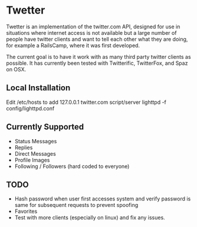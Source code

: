 # Twetter

Twetter is an implementation of the twitter.com API, designed for use in situations where internet access is not available but a large number of people have twitter clients and want to tell each other what they are doing, for example a RailsCamp, where it was first developed.

The current goal is to have it work with as many third party twitter clients as possible.  It has currently been tested with Twitterific, TwitterFox, and Spaz on OSX.  

## Local Installation

Edit /etc/hosts to add 127.0.0.1 twitter.com
script/server
lighttpd -f config/lighttpd.conf

## Currently Supported

- Status Messages
- Replies
- Direct Messages
- Profile Images
- Following / Followers (hard coded to everyone)

## TODO

- Hash password when user first accesses system and verify password is same for subsequent requests to prevent spoofing
- Favorites
- Test with more clients (especially on linux) and fix any issues. 
